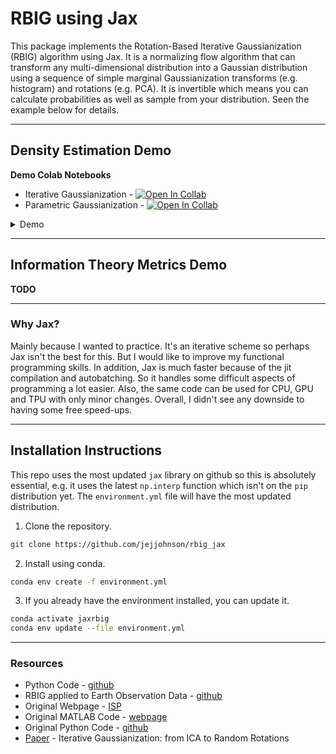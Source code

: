# RBIG using Jax

This package implements the Rotation-Based Iterative Gaussianization (RBIG) algorithm using Jax. It is a normalizing flow algorithm that can transform any multi-dimensional distribution into a Gaussian distribution using a sequence of simple marginal Gaussianization transforms (e.g. histogram) and rotations (e.g. PCA). It is invertible which means you can calculate probabilities as well as sample from your distribution. Seen the example below for details.

---
## Density Estimation Demo

**Demo Colab Notebooks**

* Iterative Gaussianization - [![Open In Collab](https://colab.research.google.com/assets/colab-badge.svg)](https://colab.research.google.com/https://github.com/IPL-UV/rbig_jax/blob/master/notebooks/iterative/1.0_simple_rbig.ipynb)
* Parametric Gaussianization - [![Open In Collab](https://colab.research.google.com/assets/colab-badge.svg)](https://colab.research.google.com/github/IPL-UV/rbig_jax/blob/master/notebooks/parametric/1.0_Demo_GaussFlows.ipynb)


<details>
  <summary>Demo</summary>
  
  


|          Original Data           |        Gaussian Transform        |        Inverse Transform        |
| :------------------------------: | :------------------------------: | :-----------------------------: |
| ![](docs/pics/rbig_original.png) | ![](docs/pics/rbig_gaussian.png) | ![](docs/pics/rbig_inverse.png) |

|          Samples Drawn          |         Probabilities         |
| :-----------------------------: | :---------------------------: |
| ![](docs/pics/rbig_samples.png) | ![](docs/pics/rbig_lprob.png) |

  </details>
  
---
## Information Theory Metrics Demo

**TODO**

---
### Why Jax?

Mainly because I wanted to practice. It's an iterative scheme so perhaps Jax isn't the best for this. But I would like to improve my functional programming skills. In addition, Jax is much faster because of the jit compilation and autobatching. So it handles some difficult aspects of programming a lot easier. Also, the same code can be used for CPU, GPU and TPU with only minor changes. Overall, I didn't see any downside to having some free speed-ups.

---

## Installation Instructions

This repo uses the most updated `jax` library on github so this is absolutely essential, e.g. it uses the latest `np.interp` function which isn't on the `pip` distribution yet. The `environment.yml` file will have the most updated distribution.

1. Clone the repository.

```bash
git clone https://github.com/jejjohnson/rbig_jax
```

2. Install using conda.

```bash
conda env create -f environment.yml
```

3. If you already have the environment installed, you can update it.

```bash
conda activate jaxrbig
conda env update --file environment.yml
```

---

### Resources

* Python Code - [github](https://github.com/jejjohnson/rbig)
* RBIG applied to Earth Observation Data - [github](https://github.com/jejjohnson/rbig_eo)
* Original Webpage - [ISP](http://isp.uv.es/rbig.html)
* Original MATLAB Code - [webpage](http://isp.uv.es/code/featureextraction/RBIG_toolbox.zip)
* Original Python Code - [github](https://github.com/spencerkent/pyRBIG)
* [Paper](https://arxiv.org/abs/1602.00229) - Iterative Gaussianization: from ICA to Random Rotations
